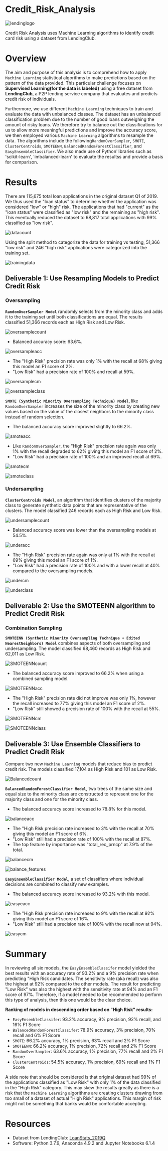 # Credit_Risk_Analysis



![lendinglogo](https://github.com/Adpetfem83/Credit_Risk_Analysis/blob/main/Images/LendingClub.png)

Credit Risk Analysis uses Machine Learning algorithms to identify credit card risk using a dataset from LendingClub.

# Overview

The aim and purpose of this analysis is to comprehend how to apply `Machine Learning` statistical algorithms to make predictions based on the pattern of the data provided. This particular challenge focuses on **Supervised Learning(for the data is labeled)** using a free dataset from **LendingClub**, a P2P lending service company that evaluates and predicts credit risk of individuals.

Furthermore, we use different `Machine Learning` techniques to train and evaluate the data with unbalanced classes. The dataset has an unbalanced classification problem due to the number of good loans outweighing the amount of risky loans. We therefore try to balance out the classifications for us to allow more meaningful predictions and improve the accuracy score, we then employed various `Machine Learning` algorithms to resample the data. The algorithms include the following`RandomOverSampler`, `SMOTE`, `ClusterCentroids`, `SMOTEENN`, `BalancedRandomForestClassifier`, and `EasyEnsembleClassifier`. We also made use of Python'libraries such as 'scikit-learn', 'imbalanced-learn' to evaluate the resultss and provide a basis for comparison.

# Results

There are 115,675 total loan applications in the original dataset Q1 of 2019. We thus used the "loan status" to determine whether the application was considered "low" or "high" risk. The applications that had "current" as the "loan status" were classified as "low risk" and the remaining as "high risk". This eventually reduced the dataset to 68,817 total applications with 99% classified as "low risk". 

![datacount](https://github.com/Adpetfem83/Credit_Risk_Analysis/blob/main/Images/Figure_1.png)

Using the split method to categorize the data for training vs testing, 51,366 "low risk" and 246 "high risk" applications were categorized into the training set.   

![trainingdata](https://github.com/Adpetfem83/Credit_Risk_Analysis/blob/main/Images/Figure_2.png)

## Deliverable 1: Use Resampling Models to Predict Credit Risk

### Oversampling

**`RandomOverSampler Model`** randomly selects from the minority class and adds it to the training set until both classifications are equal. The results classified 51,366 records each as High Risk and Low Risk.

![oversamplecount](https://github.com/Adpetfem83/Credit_Risk_Analysis/blob/main/Images/Figure_3.png)

  * Balanced accuracy score: 63.6%.

  ![oversampleacc](https://github.com/Adpetfem83/Credit_Risk_Analysis/blob/main/Images/Figure_4.png)

  * The "High Risk" precision rate was only 1% with the recall at 68% giving this model an F1 score of 2%.
  * "Low Risk" had a precision rate of 100% and recall at 59%.  
  
  ![oversamplecm](https://github.com/Adpetfem83/Credit_Risk_Analysis/blob/main/Images/Figure_5a.png)
  
  ![oversampleclass](https://github.com/Adpetfem83/Credit_Risk_Analysis/blob/main/Images/Figure_5b.png)

**`SMOTE (Synthetic Minority Oversampling Technique) Model`**, like `RandomOverSampler` increases the size of the minority class by creating new values based on the value of the closest neighbors to the minority class instead of random selection. 

  * The balanced accuracy score improved slightly to 66.2%.

  ![smoteacc](https://github.com/Adpetfem83/Credit_Risk_Analysis/blob/main/Images/SMOTE_Figure_6.png)

  * Like `RandomOverSampler`, the "High Risk" precision rate again was only 1% with the recall degraded to 62% giving this model an F1 score of 2%.
  * "Low Risk" had a precision rate of 100% and an improved recall at 69%.  

  ![smotecm](https://github.com/Adpetfem83/Credit_Risk_Analysis/blob/main/Images/Figure_7a.png)
  
  ![smoteclass](https://github.com/Adpetfem83/Credit_Risk_Analysis/blob/main/Images/Figure_7b.png)

### Undersampling

**`ClusterCentroids Model`**, an algorithm that identifies clusters of the majority class to generate synthetic data points that are representative of the clusters. The model classified 246 records each as High Risk and Low Risk.

![undersamplecount](https://github.com/Adpetfem83/Credit_Risk_Analysis/blob/main/Images/Figure_8.png)

  * Balanced accuracy score was lower than the oversampling models at 54.5%.

  ![underacc](https://github.com/Adpetfem83/Credit_Risk_Analysis/blob/main/Images/Figure_9.png)

  * The "High Risk" precision rate again was only at 1% with the recall at 69% giving this model an F1 score of 1%.
  * "Low Risk" had a precision rate of 100% and with a lower recall at 40% compared to the oversampling models.  

  ![undercm](https://github.com/Adpetfem83/Credit_Risk_Analysis/blob/main/Images/Figure_10a.png)
  
  ![underclass](https://github.com/Adpetfem83/Credit_Risk_Analysis/blob/main/Images/Figure_10b.png)

## Deliverable 2: Use the SMOTEENN algorithm to Predict Credit Risk

### Combination Sampling

**`SMOTEENN (Synthetic Minority Oversampling Technique + Edited NearestNeighbors) Model`** combines aspects of both oversampling and undersampling. The model classified 68,460 records as High Risk and 62,011 as Low Risk.

![SMOTEENNcount](https://github.com/Adpetfem83/Credit_Risk_Analysis/blob/main/Images/Figure_11.png)

  * The balanced accuracy score improved to 66.2% when using a combined sampling model.

  ![SMOTEENNacc](https://github.com/Adpetfem83/Credit_Risk_Analysis/blob/main/Images/Figure_12.png)

  * The "High Risk" precision rate did not improve was only 1%, however the recall increased to 77% giving this model an F1 score of 2%.
  * "Low Risk" still showed a precision rate of 100% with the recall at 55%.  
  
  ![SMOTEENNcm](https://github.com/Adpetfem83/Credit_Risk_Analysis/blob/main/Images/Figure_13a.png)

  ![SMOTEENNclass](https://github.com/Adpetfem83/Credit_Risk_Analysis/blob/main/Images/Figure_13b.png)

## Deliverable 3: Use Ensemble Classifiers to Predict Credit Risk

Compare two new `Machine Learning` models that reduce bias to predict credit risk. The models classified 17,104 as High Risk and 101 as Low Risk.

![Balancedcount](https://github.com/Adpetfem83/Credit_Risk_Analysis/blob/main/Images/Figure_14.png)

**`BalancedRandomForestClassifier Model`**, two trees of the same size and equal size to the minority class are constructed to represent one for the majority class and one for the minority class. 

  * The balanced accuracy score increased to 78.8% for this model.

  ![balanceacc](https://github.com/Adpetfem83/Credit_Risk_Analysis/blob/main/Images/Figure_15.png)

  * The "High Risk precision rate increased to 3% with the recall at 70% giving this model an F1 score of 6%.
  * "Low Risk" still had a precision rate of 100% with the recall at 87%.  
  * The top feature by importance was "total_rec_prncp" at 7.9% of the total.

  ![balancecm](https://github.com/Adpetfem83/Credit_Risk_Analysis/blob/main/Images/Figure_16.png)
  
  ![balance_features](https://github.com/Adpetfem83/Credit_Risk_Analysis/blob/main/Images/Figure_17.png)

**`EasyEnsembleClassifier Model`**, a set of classifiers where individual decisions are combined to classify new examples.

  * The balanced accuracy score increased to 93.2% with this model.

  ![easyeacc](https://github.com/Adpetfem83/Credit_Risk_Analysis/blob/main/Images/Figure_18.png)

  * The "High Risk precision rate increased to 9% with the recall at 92% giving this model an F1 score of 16%.
  * "Low Risk" still had a precision rate of 100% with the recall now at 94%.  

  ![easycm](https://github.com/Adpetfem83/Credit_Risk_Analysis/blob/main/Images/Figure_19.png)
  

# Summary

In reviewing all six models, the `EasyEnsembleClassifer` model yielded the best results with an accuracy rate of 93.2% and a 9% precision rate when predicting "High Risk candidates. The sensitivity rate (aka recall) was also the highest at 92% compared to the other models. The result for predicting "Low Risk" was also the highest with the sensitivity rate at 94% and an F1 score of 97%. Therefore, if a model needed to be recommended to perform this type of analysis, then this one would be the clear choice.

**Ranking of models in descending order based on "High Risk" results:**
* `EasyEnsembleClassifer`: 93.2% accuracy, 9% precision, 92% recall, and 16% F1 Score
* `BalancedRandomForestClassifer`: 78.9% accuracy, 3% precision, 70% recall and 6% F1 Score
* `SMOTE`: 66.2% accuracy, 1% precision, 63% recall and 2% F1 Score
* `SMOTEENN`: 66.2% accuracy, 1% precision, 72% recall and 2% F1 Score
* `RandomOverSampler`: 63.6% accuracy, 1% precision, 77% recall and 2% F1 Score
* `ClusterCentroids`: 54.5% accuracy, 1% precision, 69% recall and 1% F1 Score

A side note that should be considered is that original dataset had 99% of the applications classified as "Low Risk" with only 1% of the data classified in the "High Risk" category. This may skew the results greatly as there is a risk that the `Machine Learning` algorithms are creating clusters drawing from too small of a dataset of actual "High Risk" applications. This margin of risk might not be something that banks would be comfortable accepting.

# Resources

* Dataset from LendingClub: [LoanStats_2019Q](https://github.com/Adpetfem83/Credit_Risk_Analysis/blob/main/Resources/LoanStats_2019Q.csv)
* Software: Python 3.7.9, Anaconda 4.9.2 and Jupyter Notebooks 6.1.4
